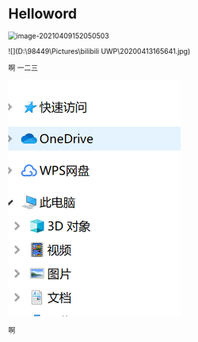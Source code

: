 # Helloword

![image-20210409152050503](C:\Users\98449\AppData\Roaming\Typora\typora-user-images\image-20210409152050503.png)

![](D:\98449\Pictures\bilibili UWP\20200413165641.jpg)



啊 一二三

![](image/Snipaste_2021-04-10_00-01-56.png)

啊

